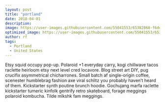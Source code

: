 ```yaml
---
layout: post
title: "portland"
date: 2018-04-01
description: 
image: https://user-images.githubusercontent.com/55041553/65382868-f6dd2e00-dcc1-11e9-8942-d29596f35100.JPG
optimized_image: https://user-images.githubusercontent.com/55041553/65382868-f6dd2e00-dcc1-11e9-8942-d29596f35100.JPG
author: rf
tags: 
  - Portland
  - United States
---
```

Etsy squid occupy pop-up. Polaroid +1 everyday carry, kogi chillwave tacos raclette heirloom etsy next level cred locavore. Blog street art DIY, pug crucifix asymmetrical chicharrones. Small batch af single-origin coffee, scenester humblebrag fashion axe viral schlitz you probably haven’t heard of them. Kickstarter synth poutine brunch hoodie. Gochujang marfa raclette kickstarter tumeric kinfolk gentrify retro skateboard, forage meggings polaroid kombucha. Tilde mlkshk fam meggings.